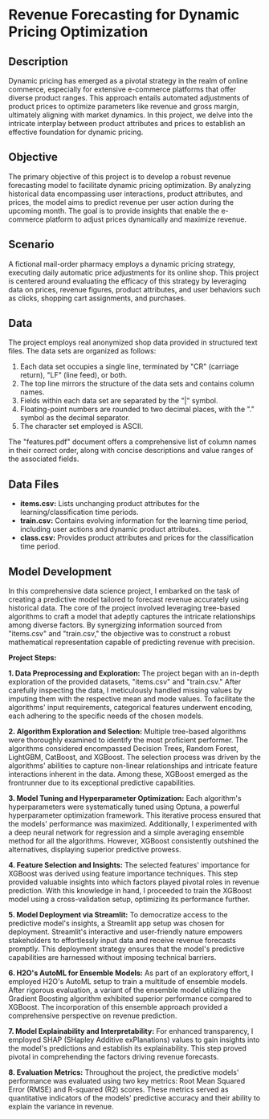 # Revenue Forecasting for Dynamic Pricing Optimization

## Description

Dynamic pricing has emerged as a pivotal strategy in the realm of online commerce, especially for extensive e-commerce platforms that offer diverse product ranges. This approach entails automated adjustments of product prices to optimize parameters like revenue and gross margin, ultimately aligning with market dynamics. In this project, we delve into the intricate interplay between product attributes and prices to establish an effective foundation for dynamic pricing.

## Objective

The primary objective of this project is to develop a robust revenue forecasting model to facilitate dynamic pricing optimization. By analyzing historical data encompassing user interactions, product attributes, and prices, the model aims to predict revenue per user action during the upcoming month. The goal is to provide insights that enable the e-commerce platform to adjust prices dynamically and maximize revenue.

## Scenario

A fictional mail-order pharmacy employs a dynamic pricing strategy, executing daily automatic price adjustments for its online shop. This project is centered around evaluating the efficacy of this strategy by leveraging data on prices, revenue figures, product attributes, and user behaviors such as clicks, shopping cart assignments, and purchases.

## Data

The project employs real anonymized shop data provided in structured text files. The data sets are organized as follows:

1. Each data set occupies a single line, terminated by "CR" (carriage return), "LF" (line feed), or both.
2. The top line mirrors the structure of the data sets and contains column names.
3. Fields within each data set are separated by the "|" symbol.
4. Floating-point numbers are rounded to two decimal places, with the "." symbol as the decimal separator.
5. The character set employed is ASCII.

The "features.pdf" document offers a comprehensive list of column names in their correct order, along with concise descriptions and value ranges of the associated fields.

## Data Files

- **items.csv:** Lists unchanging product attributes for the learning/classification time periods.
- **train.csv:** Contains evolving information for the learning time period, including user actions and dynamic product attributes.
- **class.csv:** Provides product attributes and prices for the classification time period.

## Model Development

In this comprehensive data science project, I embarked on the task of creating a predictive model tailored to forecast revenue accurately using historical data. The core of the project involved leveraging tree-based algorithms to craft a model that adeptly captures the intricate relationships among diverse factors. By synergizing information sourced from "items.csv" and "train.csv," the objective was to construct a robust mathematical representation capable of predicting revenue with precision.

**Project Steps:**

**1. Data Preprocessing and Exploration:**
The project began with an in-depth exploration of the provided datasets, "items.csv" and "train.csv." After carefully inspecting the data, I meticulously handled missing values by imputing them with the respective mean and mode values. To facilitate the algorithms' input requirements, categorical features underwent encoding, each adhering to the specific needs of the chosen models.

**2. Algorithm Exploration and Selection:**
Multiple tree-based algorithms were thoroughly examined to identify the most proficient performer. The algorithms considered encompassed Decision Trees, Random Forest, LightGBM, CatBoost, and XGBoost. The selection process was driven by the algorithms' abilities to capture non-linear relationships and intricate feature interactions inherent in the data. Among these, XGBoost emerged as the frontrunner due to its exceptional predictive capabilities.

**3. Model Tuning and Hyperparameter Optimization:**
Each algorithm's hyperparameters were systematically tuned using Optuna, a powerful hyperparameter optimization framework. This iterative process ensured that the models' performance was maximized. Additionally, I experimented with a deep neural network for regression and a simple averaging ensemble method for all the algorithms. However, XGBoost consistently outshined the alternatives, displaying superior predictive prowess.

**4. Feature Selection and Insights:**
The selected features' importance for XGBoost was derived using feature importance techniques. This step provided valuable insights into which factors played pivotal roles in revenue prediction. With this knowledge in hand, I proceeded to train the XGBoost model using a cross-validation setup, optimizing its performance further.

**5. Model Deployment via Streamlit:**
To democratize access to the predictive model's insights, a Streamlit app setup was chosen for deployment. Streamlit's interactive and user-friendly nature empowers stakeholders to effortlessly input data and receive revenue forecasts promptly. This deployment strategy ensures that the model's predictive capabilities are harnessed without imposing technical barriers.

**6. H2O's AutoML for Ensemble Models:**
As part of an exploratory effort, I employed H2O's AutoML setup to train a multitude of ensemble models. After rigorous evaluation, a variant of the ensemble model utilizing the Gradient Boosting algorithm exhibited superior performance compared to XGBoost. The incorporation of this ensemble approach provided a comprehensive perspective on revenue prediction.

**7. Model Explainability and Interpretability:**
For enhanced transparency, I employed SHAP (SHapley Additive exPlanations) values to gain insights into the model's predictions and establish its explainability. This step proved pivotal in comprehending the factors driving revenue forecasts.

**8. Evaluation Metrics:**
Throughout the project, the predictive models' performance was evaluated using two key metrics: Root Mean Squared Error (RMSE) and R-squared (R2) scores. These metrics served as quantitative indicators of the models' predictive accuracy and their ability to explain the variance in revenue.

